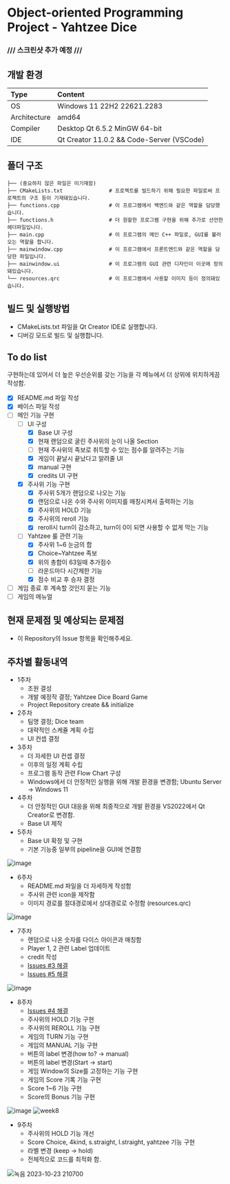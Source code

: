 # Object-oriented Programming Project - Yahtzee Dice
### /// 스크린샷 추가 예정 ///
## 개발 환경
| Type | Content |
|:---|:---|
| OS | Windows 11 22H2 22621.2283 |
| Architecture | amd64 |
| Compiler | Desktop Qt 6.5.2 MinGW 64-bit |
| IDE | Qt Creator 11.0.2 && Code-Server (VSCode) |

## 폴더 구조
     
    ├── (중요하지 않은 파일은 미기재함) 
    ├── CMakeLists.txt               # 프로젝트를 빌드하기 위해 필요한 파일로써 프로젝트의 구조 등이 기재돼있습니다.
    ├── functions.cpp                # 이 프로그램에서 백엔드와 같은 역할을 담당했습니다.
    ├── functions.h                  # 더 원할한 프로그램 구현을 위해 추가로 선언한 헤더파일입니다.
    ├── main.cpp                     # 이 프로그램의 메인 C++ 파일로, GUI를 불러오는 역할을 합니다.
    ├── mainwindow.cpp               # 이 프로그램에서 프론트엔드와 같은 역할을 담당한 파일입니다.
    ├── mainwindow.ui                # 이 프로그램의 GUI 관련 디자인이 이곳에 정의돼있습니다.
    └── resources.qrc                # 이 프로그램에서 사용할 이미지 등이 정의돼있습니다.

## 빌드 및 실행방법
- CMakeLists.txt 파일을 Qt Creator IDE로 실행합니다.
- 디버깅 모드로 빌드 및 실행합니다.

## To do list
구현하는데 있어서 더 높은 우선순위를 갖는 기능을 각 메뉴에서 더 상위에 위치하게끔 작성함.
- [X] README.md 파일 작성
- [X] 베이스 파일 작성
- [ ] 메인 기능 구현
  - [ ] UI 구성
    - [X] Base UI 구성
    - [x] 현재 랜덤으로 굴린 주사위의 눈이 나올 Section
    - [ ] 현재 주사위의 족보로 취득할 수 있는 점수를 알려주는 기능
    - [X] 게임이 끝날시 끝났다고 알려줄 UI
    - [x] manual 구현
    - [x] credits UI 구현
  - [X] 주사위 기능 구현
    - [X] 주사위 5개가 랜덤으로 나오는 기능
    - [x] 랜덤으로 나온 수와 주사위 이미지를 매칭시켜서 출력하는 기능
    - [X] 주사위의 HOLD 기능
    - [X] 주사위의 reroll 기능
    - [X] reroll시 turn이 감소하고, turn이 0이 되면 사용할 수 없게 막는 기능
  - [ ] Yahtzee 룰 관련 기능
    - [x] 주사위 1~6 눈금의 합
    - [x] Choice~Yahtzee 족보
    - [x] 위의 총합이 63일때 추가점수
    - [ ] 라운드마다 시간제한 기능
    - [X] 점수 비교 후 승자 결정
- [ ] 게임 종료 후 계속할 것인지 묻는 기능
- [ ] 게임의 메뉴얼

## 현재 문제점 및 예상되는 문제점
- 이 Repository의 Issue 항목을 확인해주세요.

## 주차별 활동내역
- 1주차
  - 조원 결성
  - 개발 예정작 결정; Yahtzee Dice Board Game
  - Project Repository create && initialize
- 2주차
  - 팀명 결정; Dice team
  - 대략적인 스케쥴 계획 수립
  - UI 컨셉 결정
- 3주차
  - 더 자세한 UI 컨셉 결정
  - 이후의 일정 계획 수립
  - 프로그램 동작 관련 Flow Chart 구성
  - Windows에서 더 안정적인 실행을 위해 개발 환경을 변경함; Ubuntu Server -> Windows 11
- 4주차
  - 더 안정적인 GUI 대응을 위해 최종적으로 개발 환경을 VS2022에서 Qt Creator로 변경함.
  - Base UI 제작
- 5주차
  - Base UI 확정 및 구현
  - 기본 기능중 일부의 pipeline을 GUI에 연결함
    
![image](https://github.com/kimch0612/OOP2_Project/assets/10193967/52907e87-6091-471b-8469-c19200f601a2)
- 6주차 
  - README.md 파일을 더 자세하게 작성함
  - 주사위 관련 icon을 제작함
  - 이미지 경로를 절대경로에서 상대경로로 수정함 (resources.qrc)
 
![image](https://github.com/kimch0612/OOP2_Project/assets/10193967/53a0978a-86c5-43c6-afe1-a7fec2b7fa15)
- 7주차
  - 랜덤으로 나온 숫자를 다이스 아이콘과 매칭함
  - Player 1, 2 관련 Label 업데이트
  - credit 작성
  - [Issues #3 해결](https://github.com/kimch0612/OOP2_Project/issues/3)
  - [Issues #5 해결](https://github.com/kimch0612/OOP2_Project/issues/5)
  
![image](https://github.com/kimch0612/OOP2_Project/assets/10193967/3b50de8f-02d0-4f9c-aec6-1bf28112e2d5)
- 8주차
  - [Issues #4 해결](https://github.com/kimch0612/OOP2_Project/issues/4)
  - 주사위의 HOLD 기능 구현
  - 주사위의 REROLL 기능 구현
  - 게임의 TURN 기능 구현
  - 게임의 MANUAL 기능 구현
  - 버튼의 label 변경(how to? -> manual)
  - 버튼의 label 변경(Start -> start)
  - 게임 Window의 Size를 고정하는 기능 구현
  - 게임의 Score 기록 기능 구현
  - Score 1~6 기능 구현
  - Score의 Bonus 기능 구현

![image](https://github.com/kimch0612/OOP2_Project/assets/10193967/e35fbd01-c04e-4618-8618-df0d61c0f6b2)
![week8](https://github.com/kimch0612/OOP2_Project/assets/10193967/cca95522-ac45-4e19-a980-ad5529deec23)
- 9주차
  - 주사위의 HOLD 기능 개선
  - Score Choice, 4kind, s.straight, l.straight, yahtzee 기능 구현
  - 라벨 변경 (keep -> hold)
  - 전체적으로 코드를 최적화 함.

![녹음 2023-10-23 210700](https://github.com/kimch0612/OOP2_Project/assets/10193967/b4a5ac34-3fc3-4d86-b735-96ad81b192bf)
